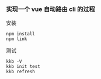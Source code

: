 ### 实现一个 vue 自动路由 cli 的过程

安装
```
npm install
npm link
```
测试
```
kkb -V
kkb init test
kkb refresh
```